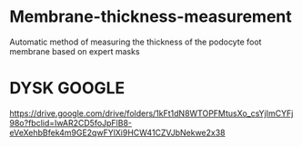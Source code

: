 # Membrane-thickness-measurement
Automatic method of measuring the thickness of the podocyte foot membrane based on expert masks 


# DYSK GOOGLE

https://drive.google.com/drive/folders/1kFt1dN8WTOPFMtusXo_csYjImCYFj98o?fbclid=IwAR2CD5foJpFlB8-eVeXehbBfek4m9GE2qwFYlXi9HCW41CZVJbNekwe2x38

